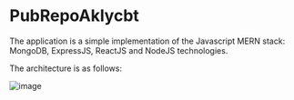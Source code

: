 # PubRepoAklycbt
The application is a simple implementation of the Javascript MERN stack: MongoDB, ExpressJS, ReactJS and NodeJS technologies.

The architecture is as follows:

![image](https://user-images.githubusercontent.com/87492917/131127276-66a12954-0081-45ff-975f-31a27cac7969.png)


